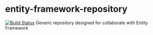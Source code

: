 # entity-framework-repository
[![Build Status](https://travis-ci.org/lbarczynski/entity-framework-repository.svg?branch=develop)](https://travis-ci.org/lbarczynski/entity-framework-repository)
Generic repository designed for collaborate with Entity Framework
